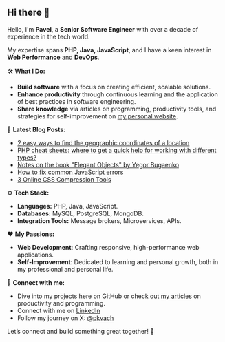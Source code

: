 ## Hi there 👋
Hello, I'm **Pavel**, a **Senior Software Engineer** with over a decade of experience in the tech world. 

My expertise spans **PHP, Java, JavaScript**, and I have a keen interest in **Web Performance** and **DevOps**.

🛠️ **What I Do:**

- **Build software** with a focus on creating efficient, scalable solutions.
- **Enhance productivity** through continuous learning and the application of best practices in software engineering.
- **Share knowledge** via articles on programming, productivity tools, and strategies for self-improvement on [my personal website](https://pavelkvach.com/en/).

📝 **Latest Blog Posts**:
<!-- BLOG-POST-LIST:START -->
- [2 easy ways to find the geographic coordinates of a location](https://pavelkvach.com/en/posts/2-easy-ways-to-find-the-geographic-coordinates-of-a-location/)
- [PHP cheat sheets: where to get a quick help for working with different types?](https://pavelkvach.com/en/posts/php-cheat-sheets/)
- [Notes on the book &quot;Elegant Objects&quot; by Yegor Bugaenko](https://pavelkvach.com/en/posts/elegant-objects-notes/)
- [How to fix common JavaScript errors](https://pavelkvach.com/en/posts/how-to-fix-common-javascript-errors/)
- [3 Online CSS Compression Tools](https://pavelkvach.com/en/posts/3-online-css-compression-tools/)
<!-- BLOG-POST-LIST:END -->

⚙️ **Tech Stack:**

- **Languages:** PHP, Java, JavaScript.
- **Databases:** MySQL, PostgreSQL, MongoDB.
- **Integration Tools:** Message brokers, Microservices, APIs.

❤️ **My Passions:**

- **Web Development**: Crafting responsive, high-performance web applications.
- **Self-Improvement**: Dedicated to learning and personal growth, both in my professional and personal life.

🤝 **Connect with me:**

- Dive into my projects here on GitHub or check out [my articles](https://pavelkvach.com/en/) on productivity and programming.
- Connect with me on [LinkedIn](https://www.linkedin.com/in/pavel-kvach/)
- Follow my journey on X: [@pkvach](https://x.com/pkvach)

Let’s connect and build something great together! 🚀
